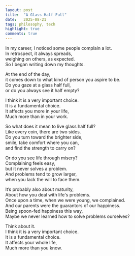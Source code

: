 ```yaml
---
layout: post
title:  "A Glass Half Full"
date:   2025-08-21
tags: philosophy, tech
highlight: true
comments: true
---
```



In my career, I noticed some people complain a lot.  
In retrospect, it always spreads,  
weighing on others, as expected.  
So I began writing down my thoughts.  


At the end of the day,  
it comes down to what kind of person you aspire to be.  
Do you gaze at a glass half full,  
or do you always see it half empty?  


I think it is a very important choice.  
It is a fundamental choice.  
It affects you more in your life,  
Much more than in your work.  


So what does it mean to live glass half full?  
Like every coin, there are two sides.  
Do you turn toward the brighter side,  
smile, take comfort where you can,  
and find the strength to carry on?  


Or do you see life through misery?  
Complaining feels easy,  
but it never solves a problem.  
And problems tend to grow larger,  
when you lack the will to face them.  


It’s probably also about maturity,  
About how you deal with life's problems.  
Once upon a time, when we were young, we complained.  
And our parents were the guarantors of our happiness.  
Being spoon-fed happiness this way,  
Maybe we never learned how to solve problems ourselves?  


Think about it.  
I think it is a very important choice.  
It is a fundamental choice.  
It affects your whole life,  
Much more than you know.  
